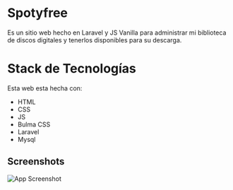 # Spotyfree

Es un sitio web hecho en Laravel y JS Vanilla para administrar mi biblioteca de discos digitales y tenerlos disponibles para su descarga.
# Stack de Tecnologías

Esta web esta hecha con: 
- HTML
- CSS
- JS
- Bulma CSS
- Laravel
- Mysql


## Screenshots

![App Screenshot](https://josecorazaoholgado.netlify.app/img/spotyfree3.jpg)


